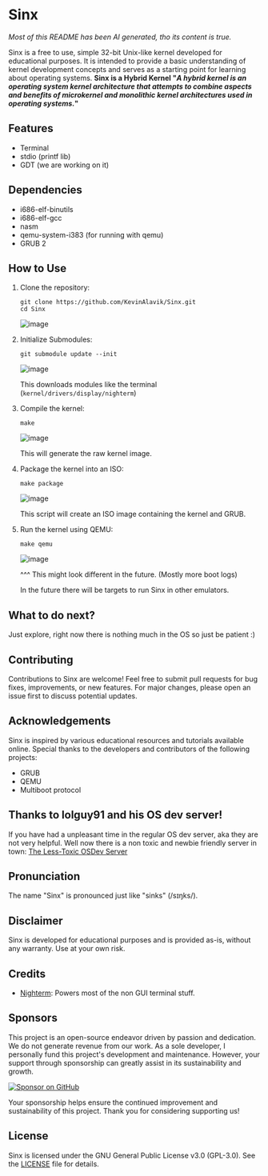 # Sinx
*Most of this README has been AI generated, tho its content is true.* 

Sinx is a free to use, simple 32-bit Unix-like kernel developed for educational purposes. It is intended to provide a basic understanding of kernel development concepts and serves as a starting point for learning about operating systems. **Sinx is a Hybrid Kernel "*A hybrid kernel is an operating system kernel architecture that attempts to combine aspects and benefits of microkernel and monolithic kernel architectures used in operating systems.*"**

## Features
- Terminal
- stdio (printf lib)
- GDT (we are working on it)

## Dependencies
- i686-elf-binutils
- i686-elf-gcc
- nasm
- qemu-system-i383 (for running with qemu)
- GRUB 2

## How to Use

1. Clone the repository:

    ```
    git clone https://github.com/KevinAlavik/Sinx.git
    cd Sinx
    ```
    ![image](https://github.com/KevinAlavik/Sinx/assets/95900603/ab55c3b8-68ce-4de7-b222-23bd9ad36306)


2. Initialize Submodules:
   ```
   git submodule update --init
   ```
   ![image](https://github.com/KevinAlavik/Sinx/assets/95900603/9c55e264-d32b-47c0-b869-45fadc1b1ac8)

   
   This downloads modules like the terminal (`kernel/drivers/display/nighterm`)

3. Compile the kernel:

    ```
    make
    ```
    ![image](https://github.com/KevinAlavik/Sinx/assets/95900603/a03d308b-5c89-4430-87d1-996dbb22c13c)


    This will generate the raw kernel image.

4. Package the kernel into an ISO:

    ```
    make package
    ```
    ![image](https://github.com/KevinAlavik/Sinx/assets/95900603/81e2f068-5fed-4fa3-b09d-cad4f3d137ac)


    This script will create an ISO image containing the kernel and GRUB.

5. Run the kernel using QEMU:
   ```
   make qemu
   ```
   ![image](https://github.com/KevinAlavik/Sinx/assets/95900603/15d34449-ed50-46c1-a88a-5c5f39b00463)

   ^^^ This might look different in the future. (Mostly more boot logs)
   
   In the future there will be targets to run Sinx in other emulators.

## What to do next?
Just explore, right now there is nothing much in the OS so just be patient :)

## Contributing

Contributions to Sinx are welcome! Feel free to submit pull requests for bug fixes, improvements, or new features. For major changes, please open an issue first to discuss potential updates.

## Acknowledgements

Sinx is inspired by various educational resources and tutorials available online. Special thanks to the developers and contributors of the following projects:

- GRUB
- QEMU
- Multiboot protocol

## Thanks to lolguy91 and his OS dev server!
If you have had a unpleasant time in the regular OS dev server, aka they are not very helpful. Well now there is a non toxic and newbie friendly server in town: [The Less-Toxic OSDev Server](https://discord.gg/RgPdpDBDTM)

## Pronunciation

The name "Sinx" is pronounced just like "sinks" (/sɪŋks/).

## Disclaimer

Sinx is developed for educational purposes and is provided as-is, without any warranty. Use at your own risk.

## Credits
- [Nighterm](https://github.com/schkwve/nighterm-extended): Powers most of the non GUI terminal stuff.

## Sponsors

This project is an open-source endeavor driven by passion and dedication. We do not generate revenue from our work. As a sole developer, I personally fund this project's development and maintenance. However, your support through sponsorship can greatly assist in its sustainability and growth.

[![Sponsor on GitHub](https://img.shields.io/badge/Sponsor-GitHub-red?logo=github)](https://github.com/sponsors/KevinAlavik)

Your sponsorship helps ensure the continued improvement and sustainability of this project. Thank you for considering supporting us!


## License

Sinx is licensed under the GNU General Public License v3.0 (GPL-3.0). See the [LICENSE](LICENSE) file for details.
